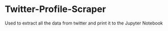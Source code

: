 # Twitter-Profile-Scraper
Used to extract all the data from twitter and print it to the Jupyter Notebook
